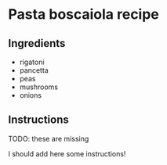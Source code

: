 # Pasta boscaiola recipe


## Ingredients

- rigatoni
- pancetta
- peas
- mushrooms
- onions


## Instructions

TODO: these are missing


I should add here some instructions!
